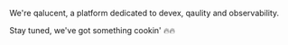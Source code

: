 We're qalucent, a platform dedicated to devex, qaulity and observability.

Stay tuned, we've got something cookin' 🔥🔥
